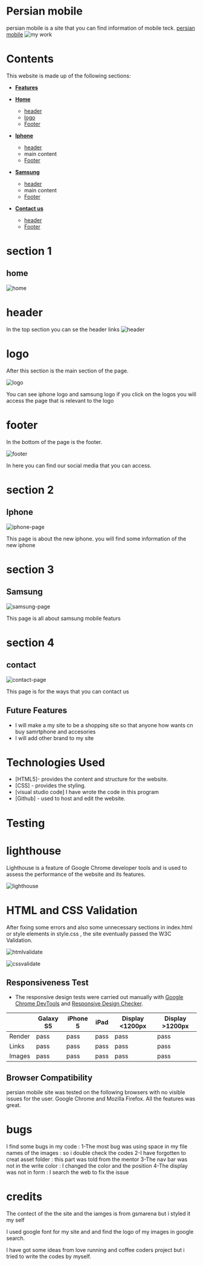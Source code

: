 # Persian mobile 

persian mobile is a site that you can find information of mobile teck. <a href="https://mtnikmaram.github.io/project1/index.html" target="_blank" rel="noopener">persian mobile</a>
![my work](assets/image/my-work.png)

# Contents

This website is made up of the following sections:
* [**Features**](<#features>)
* [**Home**](<#home>)
   * [header](<#header>)
   * [logo](<#logo>)
   * [Footer](<#footer>)
* [**Iphone**](<#Iphone>)
   * [header](<#header>)
   * main content
   * [Footer](<#footer>)         
* [**Samsung**](<#samsung>)
   * [header](<#header>)
   * main content
   * [Footer](<#footer>)         

* [**Contact us**](<#contact>)
   * [header](<#header>)
   * [Footer](<#footer>)         




# section 1

## home
![home](assets/image/home.png)
# header
In the top section you can se the header links
![header](assets/image/header.png)

# logo
After this section is the main section of the page. 

![logo](assets/image/logo.png)

You can see iphone logo and samsung logo if you click on the logos you will access the page that is relevant to the logo

# footer
In the bottom of the page is the footer.

![footer](assets/image/footer.png)

In here you can find our social media that you can access.

# section 2

## Iphone

![iphone-page](assets/image/iphone-page.png)

This page is about the new iphone. you will find some information of the new iphone 

# section 3

## Samsung

![samsung-page](assets/image/samsung-page.png)

This page is all about samsung mobile featurs 

# section 4

## contact

![contact-page](assets/image/contact-page.png)

This page is for the ways that you can contact us

## Future Features
 * I will make a my site to be a shopping site so that anyone how wants cn buy samrtphone and accesories
 * I will add other brand to my site 

 # Technologies Used
* [HTML5]- provides the content and structure for the website.
* [CSS] - provides the styling.
* [visual studio code] I have wrote the code in this program
* [Github] - used to host and edit the website.

# Testing

# lighthouse

Lighthouse is a feature of Google Chrome developer tools and is used to assess the performance of the website and its features.

![lighthouse](assets/image/lighthouse.png)



# HTML and CSS Validation

After fixing some errors and also some unnecessary sections in index.html or style elements in style.css , the site eventually passed the W3C Validation.

![htmlvalidate](assets/image/htmlvalidate.png)

![cssvalidate](assets/image/cssvalidat.png)

## Responsiveness Test

* The responsive design tests were carried out manually with [Google Chrome DevTools](https://developer.chrome.com/docs/devtools/) and [Responsive Design Checker](https://www.responsivedesignchecker.com/).

|        | Galaxy S5 | iPhone 5 | iPad |  Display <1200px | Display >1200px |
|--------|-----------|----------|------|------------------|-----------------|
| Render | pass      | pass     | pass | pass             | pass            |
| Links  | pass      | pass     | pass | pass             | pass            |
| Images | pass      | pass     | pass | pass             | pass            |

## Browser Compatibility

persian mobile site was tested on the following browsers with no visible issues for the user. 
Google Chrome and Mozilla Firefox. All the features was great.

# bugs
I find some bugs in my code :
1-The most bug was using space in my file names of the images : so  i double check the codes 
2-I have forgotten to creat asset folder : this part was told from the mentor
3-The nav bar was not in the write color : I changed the color and the position
4-The display was not in form : I search the web to fix the issue

# credits

The contect of the the site and the iamges is from gsmarena but i styled it my self 

I used google font for my site and and find the logo of my images in google search.

I have got some ideas from love running and coffee coders project but i tried to write the codes by myself.
